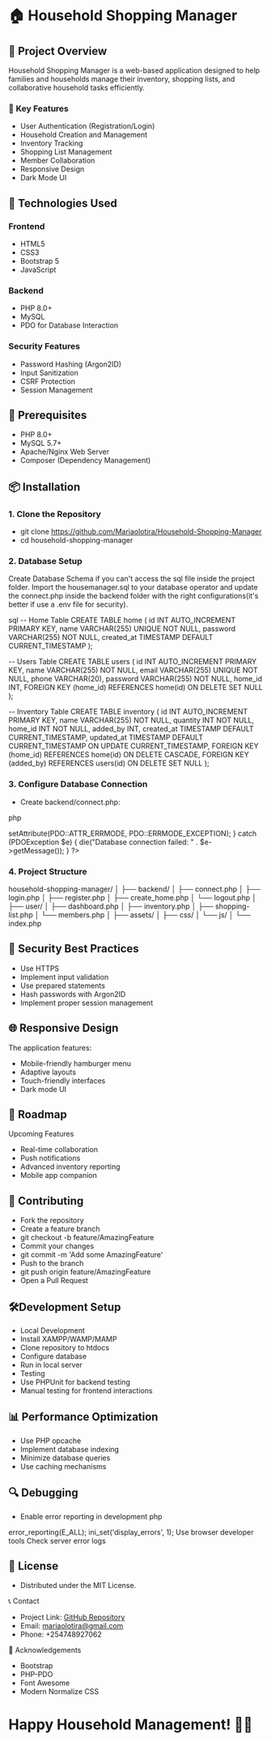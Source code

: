 # 🏠 Household Shopping Manager

## 📝 Project Overview

Household Shopping Manager is a web-based application designed to help families and households manage their inventory, shopping lists, and collaborative household tasks efficiently.

### 🌟 Key Features

- User Authentication (Registration/Login)
- Household Creation and Management
- Inventory Tracking
- Shopping List Management
- Member Collaboration
- Responsive Design
- Dark Mode UI

## 🚀 Technologies Used

### Frontend
- HTML5
- CSS3
- Bootstrap 5
- JavaScript

### Backend
- PHP 8.0+
- MySQL
- PDO for Database Interaction

### Security Features
- Password Hashing (Argon2ID)
- Input Sanitization
- CSRF Protection
- Session Management

## 🔧 Prerequisites

- PHP 8.0+
- MySQL 5.7+
- Apache/Nginx Web Server
- Composer (Dependency Management)

## 📦 Installation

### 1. Clone the Repository
- git clone https://github.com/Mariaolotira/Household-Shopping-Manager
- cd household-shopping-manager

### 2. Database Setup
Create Database Schema if you can't access the sql file inside the project folder.
Import the housemanager.sql to your database operator and update the connect.php inside the backend folder with the right configurations(it's better if use a .env file for security).

sql
-- Home Table
CREATE TABLE home (
    id INT AUTO_INCREMENT PRIMARY KEY,
    name VARCHAR(255) UNIQUE NOT NULL,
    password VARCHAR(255) NOT NULL,
    created_at TIMESTAMP DEFAULT CURRENT_TIMESTAMP
);

-- Users Table
CREATE TABLE users (
    id INT AUTO_INCREMENT PRIMARY KEY,
    name VARCHAR(255) NOT NULL,
    email VARCHAR(255) UNIQUE NOT NULL,
    phone VARCHAR(20),
    password VARCHAR(255) NOT NULL,
    home_id INT,
    FOREIGN KEY (home_id) REFERENCES home(id) ON DELETE SET NULL
);

-- Inventory Table
CREATE TABLE inventory (
    id INT AUTO_INCREMENT PRIMARY KEY,
    name VARCHAR(255) NOT NULL,
    quantity INT NOT NULL,
    home_id INT NOT NULL,
    added_by INT,
    created_at TIMESTAMP DEFAULT CURRENT_TIMESTAMP,
    updated_at TIMESTAMP DEFAULT CURRENT_TIMESTAMP ON UPDATE CURRENT_TIMESTAMP,
    FOREIGN KEY (home_id) REFERENCES home(id) ON DELETE CASCADE,
    FOREIGN KEY (added_by) REFERENCES users(id) ON DELETE SET NULL
);

### 3. Configure Database Connection
- Create backend/connect.php:

php

<?php
try {
    $host = 'localhost';
    $dbname = 'household_shopping';
    $username = 'root';
    $password = '';

    $pdo = new PDO("mysql:host=$host;dbname=$dbname", $username, $password);
    $pdo->setAttribute(PDO::ATTR_ERRMODE, PDO::ERRMODE_EXCEPTION);
} catch (PDOException $e) {
    die("Database connection failed: " . $e->getMessage());
}
?>

### 4. Project Structure

household-shopping-manager/
│
├── backend/
│   ├── connect.php
│   ├── login.php
│   ├── register.php
│   ├── create_home.php
│   └── logout.php
│
├── user/
│   ├── dashboard.php
│   ├── inventory.php
│   ├── shopping-list.php
│   └── members.php
│
├── assets/
│   ├── css/
│   └── js/
│
└── index.php

## 🔐 Security Best Practices
- Use HTTPS
- Implement input validation
- Use prepared statements
- Hash passwords with Argon2ID
- Implement proper session management


## 🌐 Responsive Design
The application features:

- Mobile-friendly hamburger menu
- Adaptive layouts
- Touch-friendly interfaces
- Dark mode UI


## 🚧 Roadmap
Upcoming Features
 - Real-time collaboration
 - Push notifications
 - Advanced inventory reporting
 - Mobile app companion


## 🤝 Contributing
- Fork the repository
- Create a feature branch
- git checkout -b feature/AmazingFeature
- Commit your changes
- git commit -m 'Add some AmazingFeature'
- Push to the branch
- git push origin feature/AmazingFeature
- Open a Pull Request


## 🛠️Development Setup
- Local Development
- Install XAMPP/WAMP/MAMP
- Clone repository to htdocs
- Configure database
- Run in local server
- Testing
- Use PHPUnit for backend testing
- Manual testing for frontend interactions


## 📊 Performance Optimization
- Use PHP opcache
- Implement database indexing
- Minimize database queries
- Use caching mechanisms


## 🔍 Debugging
- Enable error reporting in development
php

error_reporting(E_ALL);
ini_set('display_errors', 1);
Use browser developer tools
Check server error logs


## 📄 License
- Distributed under the MIT License.

📞 Contact
- Project Link: [GitHub Repository](https://github.com/Mariaolotira/Household-Shopping-Manager)
- Email: mariaolotira@gmail.com
- Phone: +254748927062

🙏 Acknowledgements
- Bootstrap
- PHP-PDO
- Font Awesome
- Modern Normalize CSS


# Happy Household Management! 🏡✨
